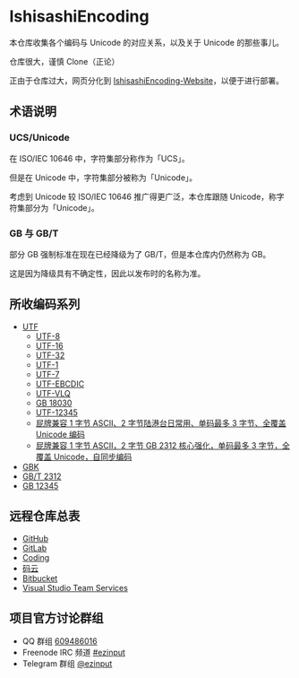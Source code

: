 # IshisashiEncoding
本仓库收集各个编码与 Unicode 的对应关系，以及关于 Unicode 的那些事儿。

仓库很大，谨慎 Clone（正论）

正由于仓库过大，网页分化到 [IshisashiEncoding-Website](https://github.com/mrhso/IshisashiEncoding-Website)，以便于进行部署。

## 术语说明
### UCS/Unicode
在 ISO/IEC 10646 中，字符集部分称作为「UCS」。

但是在 Unicode 中，字符集部分被称为「Unicode」。

考虑到 Unicode 较 ISO/IEC 10646 推广得更广泛，本仓库跟随 Unicode，称字符集部分为「Unicode」。

### GB 与 GB/T
部分 GB 强制标准在现在已经降级为了 GB/T，但是本仓库内仍然称为 GB。

这是因为降级具有不确定性，因此以发布时的名称为准。

## 所收编码系列
- [UTF](https://github.com/mrhso/IshisashiEncoding/tree/master/%E7%BC%96%E7%A0%81/UTF)
    - [UTF-8](https://github.com/mrhso/IshisashiEncoding/tree/master/%E7%BC%96%E7%A0%81/UTF/UTF-8)
    - [UTF-16](https://github.com/mrhso/IshisashiEncoding/tree/master/%E7%BC%96%E7%A0%81/UTF/UTF-16)
    - [UTF-32](https://github.com/mrhso/IshisashiEncoding/tree/master/%E7%BC%96%E7%A0%81/UTF/UTF-32)
    - [UTF-1](https://github.com/mrhso/IshisashiEncoding/tree/master/%E7%BC%96%E7%A0%81/UTF/UTF-1)
    - [UTF-7](https://github.com/mrhso/IshisashiEncoding/tree/master/%E7%BC%96%E7%A0%81/UTF/UTF-7)
    - [UTF-EBCDIC](https://github.com/mrhso/IshisashiEncoding/tree/master/%E7%BC%96%E7%A0%81/UTF/UTF-EBCDIC)
    - [UTF-VLQ](https://github.com/mrhso/IshisashiEncoding/tree/master/%E7%BC%96%E7%A0%81/UTF/UTF-VLQ)
    - [GB 18030](https://github.com/mrhso/IshisashiEncoding/tree/master/%E7%BC%96%E7%A0%81/UTF/GB%2018030)
    - [UTF-12345](https://github.com/mrhso/IshisashiEncoding/tree/master/%E7%BC%96%E7%A0%81/UTF/UTF-12345)
    - [屁牌兼容 1 字节 ASCII、2 字节陆港台日常用、单码最多 3 字节、全覆盖 Unicode 编码](https://github.com/mrhso/IshisashiEncoding/tree/master/%E7%BC%96%E7%A0%81/UTF/Farter)
    - [屁牌兼容 1 字节 ASCII，2 字节 GB 2312 核心强化，单码最多 3 字节，全覆盖 Unicode，自同步编码](https://github.com/mrhso/IshisashiEncoding/tree/master/%E7%BC%96%E7%A0%81/UTF/Farter%202312)
- [GBK](https://github.com/mrhso/IshisashiEncoding/tree/master/%E7%BC%96%E7%A0%81/GBK)
- [GB/T 2312](https://github.com/mrhso/IshisashiEncoding/tree/master/%E7%BC%96%E7%A0%81/GB%EF%BC%8FT%202312)
- [GB 12345](https://github.com/mrhso/IshisashiEncoding/tree/master/%E7%BC%96%E7%A0%81/GB%2012345)

## 远程仓库总表
- [GitHub](https://github.com/mrhso/IshisashiEncoding)
- [GitLab](https://gitlab.com/mrhso/IshisashiEncoding)
- [Coding](https://coding.net/u/mrhso/p/IshisashiEncoding/git)
- [码云](https://gitee.com/mrhso/IshisashiEncoding)
- [Bitbucket](https://bitbucket.org/mrhso/ishisashiencoding)
- [Visual Studio Team Services](https://mrhso.visualstudio.com/IshisashiEncoding)

## 项目官方讨论群组
- QQ 群组 [609486016](https://jq.qq.com/?_wv=1027&k=5UoCrbI)
- Freenode IRC 频道 [#ezinput](https://webchat.freenode.net/?channels=%23ezinput)
- Telegram 群组 [@ezinput](https://t.me/ezinput)
